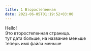 ```yaml
---
title: 1 Второстепенная
date: 2021-06-05T01:19:52+03:00
---
```


Hello!  
Это второстепенная страница.  
тут дата больше, на название меньше  
теперь имя файла меньше

